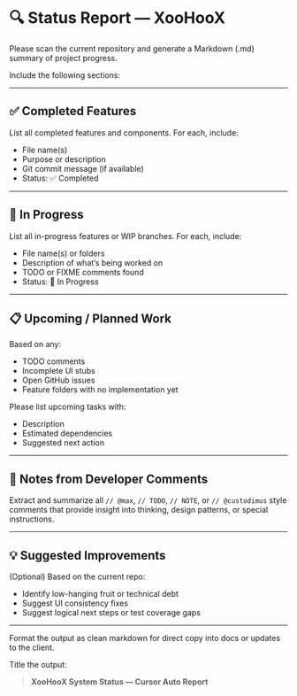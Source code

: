 # 🔍 Status Report — XooHooX 

Please scan the current repository and generate a Markdown (.md) summary of project progress.

Include the following sections:

---

## ✅ Completed Features

List all completed features and components. For each, include:
- File name(s)
- Purpose or description
- Git commit message (if available)
- Status: ✅ Completed

---

## 🚧 In Progress

List all in-progress features or WIP branches. For each, include:
- File name(s) or folders
- Description of what’s being worked on
- TODO or FIXME comments found
- Status: 🚧 In Progress

---

## 📋 Upcoming / Planned Work

Based on any:
- TODO comments
- Incomplete UI stubs
- Open GitHub issues
- Feature folders with no implementation yet

Please list upcoming tasks with:
- Description
- Estimated dependencies
- Suggested next action

---

## 🧠 Notes from Developer Comments

Extract and summarize all `// @max`, `// TODO`, `// NOTE`, or `// @custodimus` style comments that provide insight into thinking, design patterns, or special instructions.

---

## 💡 Suggested Improvements

(Optional) Based on the current repo:
- Identify low-hanging fruit or technical debt
- Suggest UI consistency fixes
- Suggest logical next steps or test coverage gaps

---

Format the output as clean markdown for direct copy into docs or updates to the client.

Title the output:
> **XooHooX System Status — Cursor Auto Report**